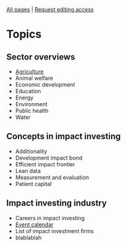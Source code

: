 <!-- TITLE: Welcome to ImpactWiki -->
<!-- SUBTITLE: A knowledgebase for impact investors, social entrepreneurs and evaluators -->

[All pages](http://impactwiki.org/all) | [Request editing access](http://impactwiki.org/request-edit-access)
# Topics

## Sector overviews
* [Agriculture](/agriculture)
* Animal welfare
* Economic development
* Education
* Energy
* Environment
* Public health
* Water
## Concepts in impact investing
* Additionality
* Development impact bond
* Efficient impact frontier
* Lean data
* Measurement and evaluation
* Patient capital
## Impact investing industry
* Careers in impact investing
* [Event calendar](/event-calendar)
* List of impact investment firms
* blablablah

